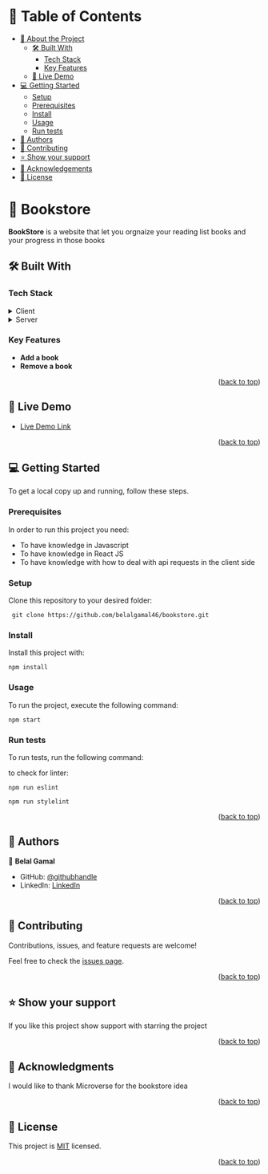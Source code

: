 <a name="readme-top"></a>

# 📗 Table of Contents

- [📖 About the Project](#about-project)
  - [🛠 Built With](#built-with)
    - [Tech Stack](#tech-stack)
    - [Key Features](#key-features)
  - [🚀 Live Demo](#live-demo)
- [💻 Getting Started](#getting-started)
  - [Setup](#setup)
  - [Prerequisites](#prerequisites)
  - [Install](#install)
  - [Usage](#usage)
  - [Run tests](#run-tests)
- [👥 Authors](#authors)
- [🤝 Contributing](#contributing)
- [⭐️ Show your support](#support)
- [🙏 Acknowledgements](#acknowledgements)
- [📝 License](#license)

<!-- PROJECT DESCRIPTION -->

# 📖 Bookstore <a name="about-project"></a>

**BookStore** is a website that let you orgnaize your reading list books and your progress in those books

## 🛠 Built With <a name="built-with"></a>

### Tech Stack <a name="tech-stack"></a>

<details>
  <summary>Client</summary>
  <ul>
    <li><a href="https://reactjs.org/">React.js</a></li>
  </ul>
</details>

<details>
  <summary>Server</summary>
  <ul>
    <li><a href="https://www.notion.so/Bookstore-API-51ea269061f849118c65c0a53e88a739">Bookstore API</a></li>
  </ul>
</details>

### Key Features <a name="key-features"></a>

- **Add a book**
- **Remove a book**

<p align="right">(<a href="#readme-top">back to top</a>)</p>

## 🚀 Live Demo <a name="live-demo"></a>

- [Live Demo Link](https://bookstore-zd1x.onrender.com)

<p align="right">(<a href="#readme-top">back to top</a>)</p>

## 💻 Getting Started <a name="getting-started"></a>

To get a local copy up and running, follow these steps.

### Prerequisites

In order to run this project you need:

- To have knowledge in Javascript
- To have knowledge in React JS
- To have knowledge with how to deal with api requests in the client side

### Setup

Clone this repository to your desired folder:

```
 git clone https://github.com/belalgamal46/bookstore.git
```

### Install

Install this project with:

```
npm install
```

### Usage

To run the project, execute the following command:

```
npm start
```

### Run tests

To run tests, run the following command:

to check for linter:

```
npm run eslint
```

```
npm run stylelint
```

<p align="right">(<a href="#readme-top">back to top</a>)</p>

## 👥 Authors <a name="authors"></a>

👤 **Belal Gamal**

- GitHub: [@githubhandle](https://github.com/belalgamal46)
- LinkedIn: [LinkedIn](https://www.linkedin.com/in/belal-gamal-79b8a2133/)

<p align="right">(<a href="#readme-top">back to top</a>)</p>

## 🤝 Contributing <a name="contributing"></a>

Contributions, issues, and feature requests are welcome!

Feel free to check the [issues page](../../issues/).

<p align="right">(<a href="#readme-top">back to top</a>)</p>

## ⭐️ Show your support <a name="support"></a>

If you like this project show support with starring the project

<p align="right">(<a href="#readme-top">back to top</a>)</p>

## 🙏 Acknowledgments <a name="acknowledgements"></a>

I would like to thank Microverse for the bookstore idea

<p align="right">(<a href="#readme-top">back to top</a>)</p>

## 📝 License <a name="license"></a>

This project is [MIT](./LICENSE) licensed.

<p align="right">(<a href="#readme-top">back to top</a>)</p>
